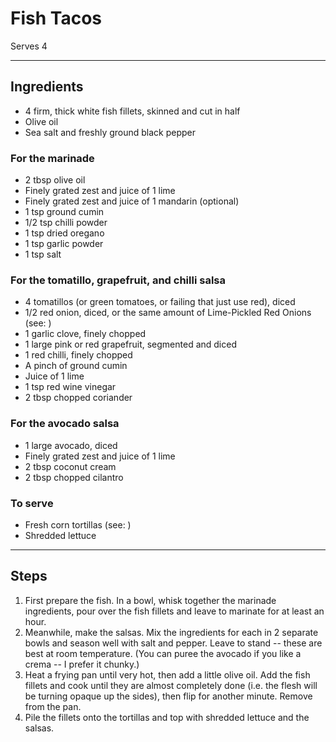 # Fish Tacos

Serves 4

---

## Ingredients

* 4 firm, thick white fish fillets, skinned and cut in half
* Olive oil
* Sea salt and freshly ground black pepper

### For the marinade
* 2 tbsp olive oil
* Finely grated zest and juice of 1 lime
* Finely grated zest and juice of 1 mandarin (optional)
* 1 tsp ground cumin
* 1/2 tsp chilli powder
* 1 tsp dried oregano
* 1 tsp garlic powder
* 1 tsp salt

### For the tomatillo, grapefruit, and chilli salsa
* 4 tomatillos (or green tomatoes, or failing that just use red), diced
* 1/2 red onion, diced, or the same amount of Lime-Pickled Red Onions (see: )
* 1 garlic clove, finely chopped
* 1 large pink or red grapefruit, segmented and diced
* 1 red chilli, finely chopped
* A pinch of ground cumin
* Juice of 1 lime
* 1 tsp red wine vinegar
* 2 tbsp chopped coriander

### For the avocado salsa
* 1 large avocado, diced
* Finely grated zest and juice of 1 lime
* 2 tbsp coconut cream
* 2 tbsp chopped cilantro

### To serve
* Fresh corn tortillas (see: )
* Shredded lettuce

---

## Steps

1.  First prepare the fish. In a bowl, whisk together the marinade ingredients, pour over the fish fillets and leave to marinate for at least an hour.
2.  Meanwhile, make the salsas. Mix the ingredients for each in 2 separate bowls and season well with salt and pepper. Leave to stand -- these are best at room temperature. (You can puree the avocado if you like a crema -- I prefer it chunky.)
3.  Heat a frying pan until very hot, then add a little olive oil. Add the fish fillets and cook until they are almost completely done (i.e. the flesh will be turning opaque up the sides), then flip for another minute. Remove from the pan.
4.  Pile the fillets onto the tortillas and top with shredded lettuce and the salsas.
